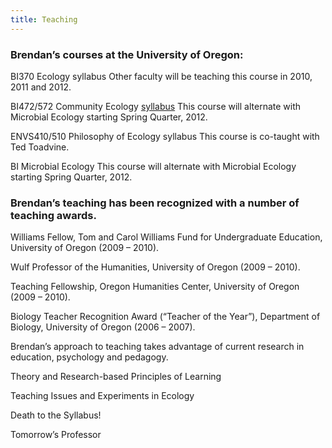 ```yaml
---
title: Teaching
---
```


### Brendan’s courses at the University of Oregon:

BI370 Ecology syllabus
Other faculty will be teaching this course in 2010, 2011 and 2012.

BI472/572 Community Ecology [syllabus](https://cpb-us-e1.wpmucdn.com/blogs.uoregon.edu/dist/a/5158/files/2020/02/bi472w20.pdf)
This course will alternate with Microbial Ecology starting Spring Quarter, 2012.

ENVS410/510 Philosophy of Ecology syllabus
This course is co-taught with Ted Toadvine.

BI Microbial Ecology
This course will alternate with Microbial Ecology starting Spring Quarter, 2012.

 

### Brendan’s teaching has been recognized with a number of teaching awards.

Williams Fellow, Tom and Carol Williams Fund for Undergraduate Education,
University of Oregon (2009 – 2010).

Wulf Professor of the Humanities,
University of Oregon (2009 – 2010).

Teaching Fellowship, Oregon Humanities Center,
University of Oregon (2009 – 2010).

Biology Teacher Recognition Award (“Teacher of the Year”),
Department of Biology, University of Oregon (2006 – 2007).

 

Brendan’s approach to teaching takes advantage of current research in education, psychology and pedagogy.

Theory and Research-based Principles of Learning

Teaching Issues and Experiments in Ecology

Death to the Syllabus!

Tomorrow’s Professor

 